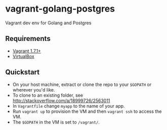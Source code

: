 # vagrant-golang-postgres
Vagrant dev env for Golang and Postgres

## Requirements

* [Vagrant 1.7.1+](http://www.vagrantup.com/downloads.html)
* [VirtualBox](https://www.virtualbox.org/wiki/Downloads)

## Quickstart

* On your host machine, extract or clone the repo to your `$GOPATH` or wherever you'd like.
* To clone to an existing folder, see http://stackoverflow.com/a/18999726/2563011
* In `Vagrantfile` change `myapp` to the name of your app.
* Run `vagrant up` to provision the VM and then `vagrant ssh` to access the VM.
* The `$GOPATH` in the VM is set to `/vagrant/`.
